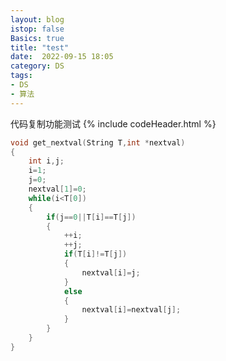 ```yaml
---
layout: blog
istop: false
Basics: true
title: "test"
date:  2022-09-15 18:05
category: DS
tags:
- DS
- 算法
---
```




代码复制功能测试
  {% include codeHeader.html %}
```cpp
void get_nextval(String T,int *nextval)
{
	int i,j;
	i=1;
	j=0;
	nextval[1]=0;
	while(i<T[0])
	{
		if(j==0||T[i]==T[j])
		{
			++i;
			++j;
			if(T[i]!=T[j])
			{
				nextval[i]=j;
			}
            else
            {
            	nextval[i]=nextval[j];
            }
		}
	}
}
```
